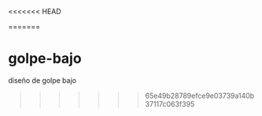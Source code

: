 <<<<<<< HEAD

=======
# golpe-bajo
diseño de golpe bajo
>>>>>>> 65e49b28789efce9e03739a140b37117c063f395
